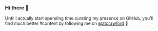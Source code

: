 ### Hi there 👋 

Until I actually start spending time curating my presence on GitHub, you'll find much better #content by following me on [@atcrawford](http://twitter.com/atcrawford) 🚀

<!--
**atcrawford/atcrawford** is a ✨ _special_ ✨ repository because its `README.md` (this file) appears on your GitHub profile.

Here are some ideas to get you started:

- 🔭 I’m currently working on ...
- 🌱 I’m currently learning ...
- 👯 I’m looking to collaborate on ...
- 🤔 I’m looking for help with ...
- 💬 Ask me about ...
- 📫 How to reach me: ...
- 😄 Pronouns: ...
- ⚡ Fun fact: ...
-->
